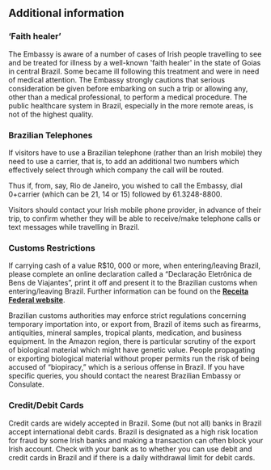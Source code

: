 ## Additional information

### **‘Faith healer’**

The Embassy is aware of a number of cases of Irish people travelling to see and be treated for illness by a well-known 'faith healer' in the state of Goias in central Brazil. Some became ill following this treatment and were in need of medical attention. The Embassy strongly cautions that serious consideration be given before embarking on such a trip or allowing any, other than a medical professional, to perform a medical procedure. The public healthcare system in Brazil, especially in the more remote areas, is not of the highest quality.

### **Brazilian Telephones**

If visitors have to use a Brazilian telephone (rather than an Irish mobile) they need to use a carrier, that is, to add an additional two numbers which effectively select through which company the call will be routed.

Thus if, from, say, Rio de Janeiro, you wished to call the Embassy, dial 0+carrier (which can be 21, 14 or 15) followed by 61.3248-8800.

Visitors should contact your Irish mobile phone provider, in advance of their trip, to confirm whether they will be able to receive/make telephone calls or text messages while travelling in Brazil.

### **Customs Restrictions**

If carrying cash of a value R$10, 000 or more, when entering/leaving Brazil, please complete an online declaration called a “Declaração Eletrônica de Bens de Viajantes”, print it off and present it to the Brazilian customs when entering/leaving Brazil. Further information can be found on the [**Receita Federal website**](https://idg.receita.fazenda.gov.br/orientacao/aduaneira/viagens-internacionais/guia-do-viajante).

Brazilian customs authorities may enforce strict regulations concerning temporary importation into, or export from, Brazil of items such as firearms, antiquities, mineral samples, tropical plants, medication, and business equipment. In the Amazon region, there is particular scrutiny of the export of biological material which might have genetic value. People propagating or exporting biological material without proper permits run the risk of being accused of “biopiracy,” which is a serious offense in Brazil. If you have specific queries, you should contact the nearest Brazilian Embassy or Consulate.

### **Credit/Debit Cards**

Credit cards are widely accepted in Brazil. Some (but not all) banks in Brazil accept international debit cards. Brazil is designated as a high risk location for fraud by some Irish banks and making a transaction can often block your Irish account. Check with your bank as to whether you can use debit and credit cards in Brazil and if there is a daily withdrawal limit for debit cards.